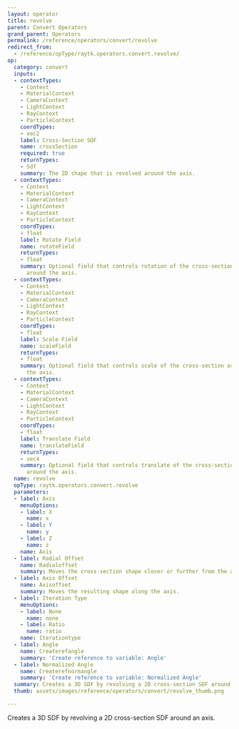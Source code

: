 ```yaml
---
layout: operator
title: revolve
parent: Convert Operators
grand_parent: Operators
permalink: /reference/operators/convert/revolve
redirect_from:
  - /reference/opType/raytk.operators.convert.revolve/
op:
  category: convert
  inputs:
  - contextTypes:
    - Context
    - MaterialContext
    - CameraContext
    - LightContext
    - RayContext
    - ParticleContext
    coordTypes:
    - vec2
    label: Cross-Section SDF
    name: crossSection
    required: true
    returnTypes:
    - Sdf
    summary: The 2D shape that is revolved around the axis.
  - contextTypes:
    - Context
    - MaterialContext
    - CameraContext
    - LightContext
    - RayContext
    - ParticleContext
    coordTypes:
    - float
    label: Rotate Field
    name: rotateField
    returnTypes:
    - float
    summary: Optional field that controls rotation of the cross-section as it goes
      around the axis.
  - contextTypes:
    - Context
    - MaterialContext
    - CameraContext
    - LightContext
    - RayContext
    - ParticleContext
    coordTypes:
    - float
    label: Scale Field
    name: scaleField
    returnTypes:
    - float
    summary: Optional field that controls scale of the cross-section as it goes around
      the axis.
  - contextTypes:
    - Context
    - MaterialContext
    - CameraContext
    - LightContext
    - RayContext
    - ParticleContext
    coordTypes:
    - float
    label: Translate Field
    name: translateField
    returnTypes:
    - vec4
    summary: Optional field that controls translate of the cross-section as it goes
      around the axis.
  name: revolve
  opType: raytk.operators.convert.revolve
  parameters:
  - label: Axis
    menuOptions:
    - label: X
      name: x
    - label: Y
      name: y
    - label: Z
      name: z
    name: Axis
  - label: Radial Offset
    name: Radialoffset
    summary: Moves the cross-section shape closer or further from the axis.
  - label: Axis Offset
    name: Axisoffset
    summary: Moves the resulting shape along the axis.
  - label: Iteration Type
    menuOptions:
    - label: None
      name: none
    - label: Ratio
      name: ratio
    name: Iterationtype
  - label: Angle
    name: Createrefangle
    summary: 'Create reference to variable: Angle'
  - label: Normalized Angle
    name: Createrefnormangle
    summary: 'Create reference to variable: Normalized Angle'
  summary: Creates a 3D SDF by revolving a 2D cross-section SDF around an axis.
  thumb: assets/images/reference/operators/convert/revolve_thumb.png

---
```



Creates a 3D SDF by revolving a 2D cross-section SDF around an axis.